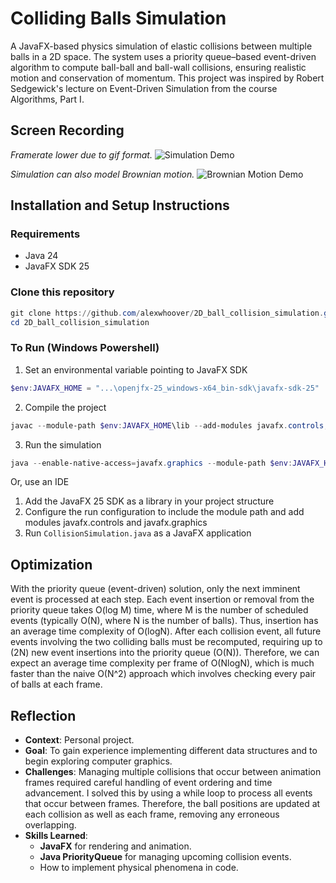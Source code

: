 # Colliding Balls Simulation

A JavaFX-based physics simulation of elastic collisions between multiple balls in a 2D space. 
The system uses a priority queue–based event-driven algorithm to compute ball-ball and ball-wall collisions, ensuring realistic motion and conservation of momentum.
This project was inspired by Robert Sedgewick's lecture on Event-Driven Simulation from the course Algorithms, Part I. 

## Screen Recording
<i>Framerate lower due to gif format.</i>
![Simulation Demo](example.gif)

<i>Simulation can also model Brownian motion.</i>
![Brownian Motion Demo](brownian_motion.gif)

## Installation and Setup Instructions

### Requirements
- Java 24
- JavaFX SDK 25

### Clone this repository
```powershell
git clone https://github.com/alexwhoover/2D_ball_collision_simulation.git
cd 2D_ball_collision_simulation
```


### To Run (Windows Powershell)
1. Set an environmental variable pointing to JavaFX SDK
```powershell
$env:JAVAFX_HOME = "...\openjfx-25_windows-x64_bin-sdk\javafx-sdk-25"
```
2. Compile the project
```powershell
javac --module-path $env:JAVAFX_HOME\lib --add-modules javafx.controls,javafx.graphics src\main\java\com\example\*.java
```

3. Run the simulation
```powershell
java --enable-native-access=javafx.graphics --module-path $env:JAVAFX_HOME\lib --add-modules javafx.controls,javafx.graphics src\main\java\com\example\CollisionSimulation.java
```

Or, use an IDE
1. Add the JavaFX 25 SDK as a library in your project structure
2. Configure the run configuration to include the module path and add modules javafx.controls and javafx.graphics
3. Run `CollisionSimulation.java` as a JavaFX application

## Optimization
With the priority queue (event-driven) solution, only the next imminent event is processed at each step.
Each event insertion or removal from the priority queue takes O(log M) time, where M is the number of scheduled events (typically O(N), where N is the number of balls). Thus, insertion has an average time complexity of O(logN).
After each collision event, all future events involving the two colliding balls must be recomputed, requiring up to \(2N\) new event insertions into the priority queue (O(N)).
Therefore, we can expect an average time complexity per frame of O(NlogN), which is much faster than the naive O(N^2) approach which involves checking every pair of balls at each frame.

## Reflection

- **Context**: Personal project.
- **Goal**: To gain experience implementing different data structures and to begin exploring computer graphics. 
- **Challenges**: Managing multiple collisions that occur between animation frames required careful handling of event ordering and time advancement. I solved this by using a while loop to process all events that occur between frames. Therefore, the ball positions are updated at each collision as well as each frame, removing any erroneous overlapping.
- **Skills Learned**:
    - **JavaFX** for rendering and animation.
    - **Java PriorityQueue** for managing upcoming collision events.
    - How to implement physical phenomena in code.